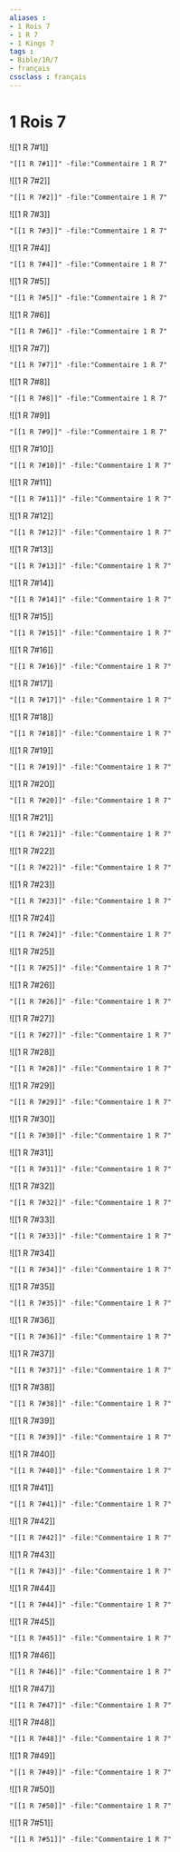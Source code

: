 ```yaml
---
aliases : 
- 1 Rois 7
- 1 R 7
- 1 Kings 7
tags : 
- Bible/1R/7
- français
cssclass : français
---
```


# 1 Rois 7

![[1 R 7#1]]

```query
"[[1 R 7#1]]" -file:"Commentaire 1 R 7"
```

![[1 R 7#2]]

```query
"[[1 R 7#2]]" -file:"Commentaire 1 R 7"
```

![[1 R 7#3]]

```query
"[[1 R 7#3]]" -file:"Commentaire 1 R 7"
```

![[1 R 7#4]]

```query
"[[1 R 7#4]]" -file:"Commentaire 1 R 7"
```

![[1 R 7#5]]

```query
"[[1 R 7#5]]" -file:"Commentaire 1 R 7"
```

![[1 R 7#6]]

```query
"[[1 R 7#6]]" -file:"Commentaire 1 R 7"
```

![[1 R 7#7]]

```query
"[[1 R 7#7]]" -file:"Commentaire 1 R 7"
```

![[1 R 7#8]]

```query
"[[1 R 7#8]]" -file:"Commentaire 1 R 7"
```

![[1 R 7#9]]

```query
"[[1 R 7#9]]" -file:"Commentaire 1 R 7"
```

![[1 R 7#10]]

```query
"[[1 R 7#10]]" -file:"Commentaire 1 R 7"
```

![[1 R 7#11]]

```query
"[[1 R 7#11]]" -file:"Commentaire 1 R 7"
```

![[1 R 7#12]]

```query
"[[1 R 7#12]]" -file:"Commentaire 1 R 7"
```

![[1 R 7#13]]

```query
"[[1 R 7#13]]" -file:"Commentaire 1 R 7"
```

![[1 R 7#14]]

```query
"[[1 R 7#14]]" -file:"Commentaire 1 R 7"
```

![[1 R 7#15]]

```query
"[[1 R 7#15]]" -file:"Commentaire 1 R 7"
```

![[1 R 7#16]]

```query
"[[1 R 7#16]]" -file:"Commentaire 1 R 7"
```

![[1 R 7#17]]

```query
"[[1 R 7#17]]" -file:"Commentaire 1 R 7"
```

![[1 R 7#18]]

```query
"[[1 R 7#18]]" -file:"Commentaire 1 R 7"
```

![[1 R 7#19]]

```query
"[[1 R 7#19]]" -file:"Commentaire 1 R 7"
```

![[1 R 7#20]]

```query
"[[1 R 7#20]]" -file:"Commentaire 1 R 7"
```

![[1 R 7#21]]

```query
"[[1 R 7#21]]" -file:"Commentaire 1 R 7"
```

![[1 R 7#22]]

```query
"[[1 R 7#22]]" -file:"Commentaire 1 R 7"
```

![[1 R 7#23]]

```query
"[[1 R 7#23]]" -file:"Commentaire 1 R 7"
```

![[1 R 7#24]]

```query
"[[1 R 7#24]]" -file:"Commentaire 1 R 7"
```

![[1 R 7#25]]

```query
"[[1 R 7#25]]" -file:"Commentaire 1 R 7"
```

![[1 R 7#26]]

```query
"[[1 R 7#26]]" -file:"Commentaire 1 R 7"
```

![[1 R 7#27]]

```query
"[[1 R 7#27]]" -file:"Commentaire 1 R 7"
```

![[1 R 7#28]]

```query
"[[1 R 7#28]]" -file:"Commentaire 1 R 7"
```

![[1 R 7#29]]

```query
"[[1 R 7#29]]" -file:"Commentaire 1 R 7"
```

![[1 R 7#30]]

```query
"[[1 R 7#30]]" -file:"Commentaire 1 R 7"
```

![[1 R 7#31]]

```query
"[[1 R 7#31]]" -file:"Commentaire 1 R 7"
```

![[1 R 7#32]]

```query
"[[1 R 7#32]]" -file:"Commentaire 1 R 7"
```

![[1 R 7#33]]

```query
"[[1 R 7#33]]" -file:"Commentaire 1 R 7"
```

![[1 R 7#34]]

```query
"[[1 R 7#34]]" -file:"Commentaire 1 R 7"
```

![[1 R 7#35]]

```query
"[[1 R 7#35]]" -file:"Commentaire 1 R 7"
```

![[1 R 7#36]]

```query
"[[1 R 7#36]]" -file:"Commentaire 1 R 7"
```

![[1 R 7#37]]

```query
"[[1 R 7#37]]" -file:"Commentaire 1 R 7"
```

![[1 R 7#38]]

```query
"[[1 R 7#38]]" -file:"Commentaire 1 R 7"
```

![[1 R 7#39]]

```query
"[[1 R 7#39]]" -file:"Commentaire 1 R 7"
```

![[1 R 7#40]]

```query
"[[1 R 7#40]]" -file:"Commentaire 1 R 7"
```

![[1 R 7#41]]

```query
"[[1 R 7#41]]" -file:"Commentaire 1 R 7"
```

![[1 R 7#42]]

```query
"[[1 R 7#42]]" -file:"Commentaire 1 R 7"
```

![[1 R 7#43]]

```query
"[[1 R 7#43]]" -file:"Commentaire 1 R 7"
```

![[1 R 7#44]]

```query
"[[1 R 7#44]]" -file:"Commentaire 1 R 7"
```

![[1 R 7#45]]

```query
"[[1 R 7#45]]" -file:"Commentaire 1 R 7"
```

![[1 R 7#46]]

```query
"[[1 R 7#46]]" -file:"Commentaire 1 R 7"
```

![[1 R 7#47]]

```query
"[[1 R 7#47]]" -file:"Commentaire 1 R 7"
```

![[1 R 7#48]]

```query
"[[1 R 7#48]]" -file:"Commentaire 1 R 7"
```

![[1 R 7#49]]

```query
"[[1 R 7#49]]" -file:"Commentaire 1 R 7"
```

![[1 R 7#50]]

```query
"[[1 R 7#50]]" -file:"Commentaire 1 R 7"
```

![[1 R 7#51]]

```query
"[[1 R 7#51]]" -file:"Commentaire 1 R 7"
```

